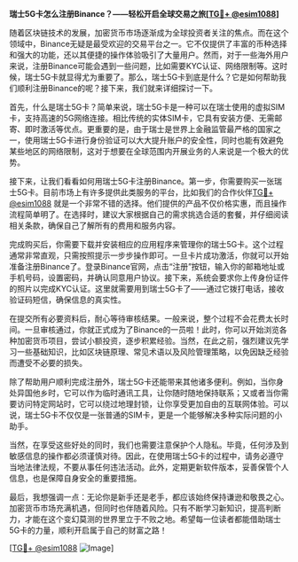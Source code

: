 **瑞士5G卡怎么注册Binance？——轻松开启全球交易之旅[[TG💪+ @esim1088](https://t.me/s/esim1088)]**

随着区块链技术的发展，加密货币市场逐渐成为全球投资者关注的焦点。而在这个领域中，Binance无疑是最受欢迎的交易平台之一。它不仅提供了丰富的币种选择和强大的功能，还以其便捷的操作体验吸引了大量用户。然而，对于一些海外用户来说，注册Binance可能会遇到一些问题，比如需要KYC认证、网络限制等。这时候，瑞士5G卡就显得尤为重要了。那么，瑞士5G卡到底是什么？它是如何帮助我们顺利注册Binance的呢？接下来，我们就来详细探讨一下。

首先，什么是瑞士5G卡？简单来说，瑞士5G卡是一种可以在瑞士使用的虚拟SIM卡，支持高速的5G网络连接。相比传统的实体SIM卡，它具有安装方便、无需邮寄、即时激活等优点。更重要的是，由于瑞士是世界上金融监管最严格的国家之一，使用瑞士5G卡进行身份验证可以大大提升账户的安全性，同时也能有效避免某些地区的网络限制，这对于想要在全球范围内开展业务的人来说是一个极大的优势。

接下来，让我们看看如何用瑞士5G卡注册Binance。第一步，你需要购买一张瑞士5G卡。目前市场上有许多提供此类服务的平台，比如我们的合作伙伴[TG💪+ @esim1088](https://t.me/s/esim1088) 就是一个非常不错的选择。他们提供的产品不仅价格实惠，而且操作流程简单明了。在选择时，建议大家根据自己的需求挑选合适的套餐，并仔细阅读相关条款，确保自己了解所有的费用和服务内容。

完成购买后，你需要下载并安装相应的应用程序来管理你的瑞士5G卡。这个过程通常非常直观，只需按照提示一步步操作即可。一旦卡片成功激活，你就可以开始准备注册Binance了。登录Binance官网，点击“注册”按钮，输入你的邮箱地址或手机号码，设置密码，并确认同意用户协议。接下来，系统会要求你上传身份证件的照片以完成KYC认证。这里就需要用到瑞士5G卡了——通过它拨打电话，接收验证码短信，确保信息的真实性。

在提交所有必要资料后，耐心等待审核结果。一般来说，整个过程不会花费太长时间。一旦审核通过，你就正式成为了Binance的一员啦！此时，你可以开始浏览各种加密货币项目，尝试小额投资，逐步积累经验。当然，在此之前，强烈建议先学习一些基础知识，比如区块链原理、常见术语以及风险管理策略，以免因缺乏经验而遭受不必要的损失。

除了帮助用户顺利完成注册外，瑞士5G卡还能带来其他诸多便利。例如，当你身处异国他乡时，它可以作为临时通讯工具，让你随时随地保持联系；又或者当你需要访问特定网站时，它可以绕过地理封锁，让你享受更加自由的互联网体验。可以说，瑞士5G卡不仅仅是一张普通的SIM卡，更是一个能够解决多种实际问题的小助手。

当然，在享受这些好处的同时，我们也需要注意保护个人隐私。毕竟，任何涉及到敏感信息的操作都必须谨慎对待。因此，在使用瑞士5G卡的过程中，请务必遵守当地法律法规，不要从事任何违法活动。此外，定期更新软件版本，妥善保管个人信息，也是保障自身安全的重要措施。

最后，我想强调一点：无论你是新手还是老手，都应该始终保持谦逊和敬畏之心。加密货币市场充满机遇，但同时也伴随着风险。只有不断学习新知识，提高判断力，才能在这个变幻莫测的世界里立于不败之地。希望每一位读者都能借助瑞士5G卡的力量，顺利开启属于自己的财富之路！

[[TG💪+ @esim1088](https://t.me/s/esim1088) ![Image](https://i.postimg.cc/4NQfJmqS/Snipaste-2025-05-13-00-14-12.png)]